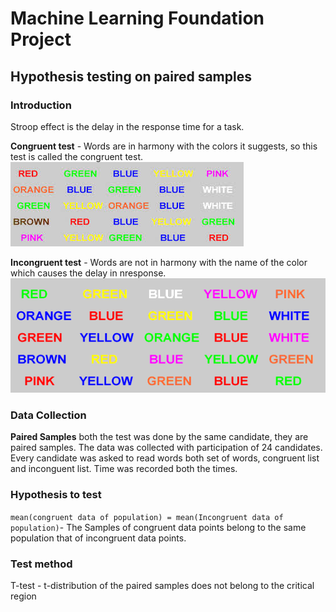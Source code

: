 # Machine Learning Foundation Project
## Hypothesis testing on paired samples

### Introduction

Stroop effect is the delay in the response time for a task.

**Congruent test** - Words are in harmony with the colors it suggests, so this test is called the congruent test.
<img src="resources/stroop1.jpg">

**Incongruent test** - Words are not in harmony with the name of the color which causes the delay in nresponse.
<img src="resources/stroop.gif">



### Data Collection
**Paired Samples**  both the test was done by the same candidate, they are paired samples.
The data was collected with participation of 24 candidates. Every candidate was asked to read words both set of words, congruent list and inconguent list. Time was recorded both the times.

### Hypothesis to test

`mean(congruent data of population) = mean(Incongruent data of population)`- The Samples of congruent data points belong to the same population that of incongruent data points.

### Test method
T-test - t-distribution of the paired samples does not belong to the critical region 

